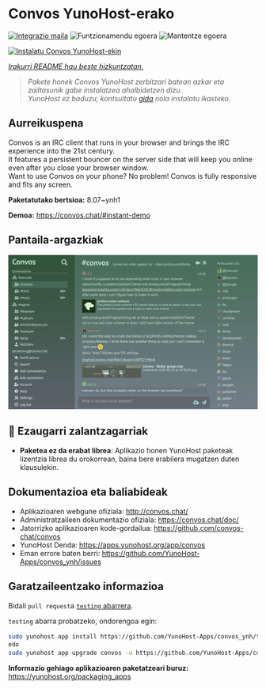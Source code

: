 <!--
Ohart ongi: README hau automatikoki sortu da <https://github.com/YunoHost/apps/tree/master/tools/readme_generator>ri esker
EZ editatu eskuz.
-->

# Convos YunoHost-erako

[![Integrazio maila](https://apps.yunohost.org/badge/integration/convos)](https://ci-apps.yunohost.org/ci/apps/convos/)
![Funtzionamendu egoera](https://apps.yunohost.org/badge/state/convos)
![Mantentze egoera](https://apps.yunohost.org/badge/maintained/convos)

[![Instalatu Convos YunoHost-ekin](https://install-app.yunohost.org/install-with-yunohost.svg)](https://install-app.yunohost.org/?app=convos)

*[Irakurri README hau beste hizkuntzatan.](./ALL_README.md)*

> *Pakete honek Convos YunoHost zerbitzari batean azkar eta zailtasunik gabe instalatzea ahalbidetzen dizu.*  
> *YunoHost ez baduzu, kontsultatu [gida](https://yunohost.org/install) nola instalatu ikasteko.*

## Aurreikuspena

Convos is an IRC client that runs in your browser and brings the IRC experience into the 21st century.  
It features a persistent bouncer on the server side that will keep you online even after you close your browser window.  
Want to use Convos on your phone? No problem! Convos is fully responsive and fits any screen.


**Paketatutako bertsioa:** 8.07~ynh1

**Demoa:** <https://convos.chat/#instant-demo>

## Pantaila-argazkiak

![Convos(r)en pantaila-argazkia](./doc/screenshots/2020-05-28-convos-chat.jpg)

## :red_circle: Ezaugarri zalantzagarriak

- **Paketea ez da erabat librea**: Aplikazio honen YunoHost paketeak lizentzia librea du orokorrean, baina bere erabilera mugatzen duten klausulekin.

## Dokumentazioa eta baliabideak

- Aplikazioaren webgune ofiziala: <http://convos.chat/>
- Administratzaileen dokumentazio ofiziala: <https://convos.chat/doc/>
- Jatorrizko aplikazioaren kode-gordailua: <https://github.com/convos-chat/convos>
- YunoHost Denda: <https://apps.yunohost.org/app/convos>
- Eman errore baten berri: <https://github.com/YunoHost-Apps/convos_ynh/issues>

## Garatzaileentzako informazioa

Bidali `pull request`a [`testing` abarrera](https://github.com/YunoHost-Apps/convos_ynh/tree/testing).

`testing` abarra probatzeko, ondorengoa egin:

```bash
sudo yunohost app install https://github.com/YunoHost-Apps/convos_ynh/tree/testing --debug
edo
sudo yunohost app upgrade convos -u https://github.com/YunoHost-Apps/convos_ynh/tree/testing --debug
```

**Informazio gehiago aplikazioaren paketatzeari buruz:** <https://yunohost.org/packaging_apps>

